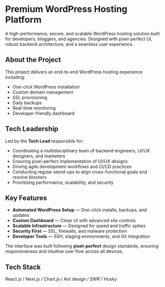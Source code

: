 # Premium WordPress Hosting Platform

A high-performance, secure, and scalable WordPress hosting solution built for developers, bloggers, and agencies. Designed with pixel-perfect UI, robust backend architecture, and a seamless user experience.

## About the Project

This project delivers an end-to-end WordPress hosting experience including:
- One-click WordPress installation
- Custom domain management
- SSL provisioning
- Daily backups
- Real-time monitoring
- Developer-friendly dashboard

## Tech Leadership

Led by the **Tech Lead** responsible for:
- Coordinating a multidisciplinary team of backend engineers, UI/UX designers, and marketers
- Ensuring pixel-perfect implementation of UI/UX designs
- Driving agile development workflows and CI/CD practices
- Conducting regular stand-ups to align cross-functional goals and resolve blockers
- Prioritizing performance, scalability, and security

## Key Features

- **Automated WordPress Setup** — One-click installs, backups, and updates
- **Custom Dashboard** — Clean UI with advanced site controls
- **Scalable Infrastructure** — Designed for speed and traffic spikes
- **Security First** — SSL, firewalls, and malware protection
- **Developer Tools** — SSH, staging environments, and Git integration

The interface was built following **pixel-perfect** design standards, ensuring responsiveness and intuitive user flow across all devices.

## Tech Stack

React.js / Next.js / Chart.js / Ant design / SWR / Husky 
